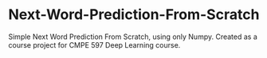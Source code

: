 # Next-Word-Prediction-From-Scratch

Simple Next Word Prediction From Scratch, using only Numpy. 
Created as a course project for CMPE 597 Deep Learning course.
